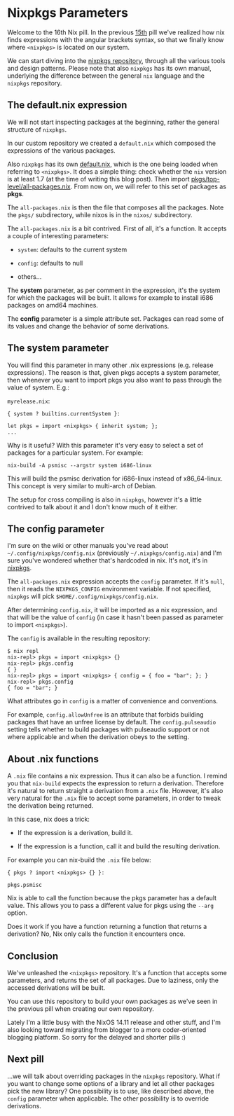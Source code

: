 # Nixpkgs Parameters

Welcome to the 16th Nix pill. In the previous [15th](15-nix-search-paths.md) pill we've realized how nix finds expressions with the angular brackets syntax, so that we finally know where `<nixpkgs>` is located on our system.

We can start diving into the [nixpkgs repository](https://github.com/NixOS/nixpkgs), through all the various tools and design patterns. Please note that also `nixpkgs` has its own manual, underlying the difference between the general `nix` language and the `nixpkgs` repository.

## The default.nix expression

We will not start inspecting packages at the beginning, rather the general structure of `nixpkgs`.

In our custom repository we created a `default.nix` which composed the expressions of the various packages.

Also `nixpkgs` has its own [default.nix](https://github.com/NixOS/nixpkgs/blob/master/default.nix), which is the one being loaded when referring to `<nixpkgs>`. It does a simple thing: check whether the `nix` version is at least 1.7 (at the time of writing this blog post). Then import [pkgs/top-level/all-packages.nix](https://github.com/NixOS/nixpkgs/blob/master/pkgs/top-level/all-packages.nix). From now on, we will refer to this set of packages as **pkgs**.

The `all-packages.nix` is then the file that composes all the packages. Note the `pkgs/` subdirectory, while nixos is in the `nixos/` subdirectory.

The `all-packages.nix` is a bit contrived. First of all, it's a function. It accepts a couple of interesting parameters:

-   `system`: defaults to the current system

-   `config`: defaults to null

-   others\...

The **system** parameter, as per comment in the expression, it's the system for which the packages will be built. It allows for example to install i686 packages on amd64 machines.

The **config** parameter is a simple attribute set. Packages can read some of its values and change the behavior of some derivations.

## The system parameter

You will find this parameter in many other .nix expressions (e.g. release expressions). The reason is that, given pkgs accepts a system parameter, then whenever you want to import pkgs you also want to pass through the value of system. E.g.:

`myrelease.nix`:

    { system ? builtins.currentSystem }:

    let pkgs = import <nixpkgs> { inherit system; };
    ...

Why is it useful? With this parameter it's very easy to select a set of packages for a particular system. For example:

    nix-build -A psmisc --argstr system i686-linux

This will build the psmisc derivation for i686-linux instead of x86_64-linux. This concept is very similar to multi-arch of Debian.

The setup for cross compiling is also in `nixpkgs`, however it's a little contrived to talk about it and I don't know much of it either.

## The config parameter

I'm sure on the wiki or other manuals you've read about `~/.config/nixpkgs/config.nix` (previously `~/.nixpkgs/config.nix`) and I'm sure you've wondered whether that's hardcoded in nix. It's not, it's in [nixpkgs](https://github.com/NixOS/nixpkgs/blob/32c523914fdb8bf9cc7912b1eba023a8daaae2e8/pkgs/top-level/impure.nix#L28).

The `all-packages.nix` expression accepts the `config` parameter. If it's `null`, then it reads the `NIXPKGS_CONFIG` environment variable. If not specified, `nixpkgs` will pick `$HOME/.config/nixpkgs/config.nix`.

After determining `config.nix`, it will be imported as a nix expression, and that will be the value of `config` (in case it hasn't been passed as parameter to import `<nixpkgs>`).

The `config` is available in the resulting repository:

    $ nix repl
    nix-repl> pkgs = import <nixpkgs> {}
    nix-repl> pkgs.config
    { }
    nix-repl> pkgs = import <nixpkgs> { config = { foo = "bar"; }; }
    nix-repl> pkgs.config
    { foo = "bar"; }

What attributes go in `config` is a matter of convenience and conventions.

For example, `config.allowUnfree` is an attribute that forbids building packages that have an unfree license by default. The `config.pulseaudio` setting tells whether to build packages with pulseaudio support or not where applicable and when the derivation obeys to the setting.

## About .nix functions

A `.nix` file contains a nix expression. Thus it can also be a function. I remind you that `nix-build` expects the expression to return a derivation. Therefore it's natural to return straight a derivation from a `.nix` file. However, it's also very natural for the `.nix` file to accept some parameters, in order to tweak the derivation being returned.

In this case, nix does a trick:

-   If the expression is a derivation, build it.

-   If the expression is a function, call it and build the resulting derivation.

For example you can nix-build the `.nix` file below:

    { pkgs ? import <nixpkgs> {} }:

    pkgs.psmisc

Nix is able to call the function because the pkgs parameter has a default value. This allows you to pass a different value for pkgs using the `--arg` option.

Does it work if you have a function returning a function that returns a derivation? No, Nix only calls the function it encounters once.

## Conclusion

We've unleashed the `<nixpkgs>` repository. It's a function that accepts some parameters, and returns the set of all packages. Due to laziness, only the accessed derivations will be built.

You can use this repository to build your own packages as we've seen in the previous pill when creating our own repository.

Lately I'm a little busy with the NixOS 14.11 release and other stuff, and I'm also looking toward migrating from blogger to a more coder-oriented blogging platform. So sorry for the delayed and shorter pills :)

## Next pill

\...we will talk about overriding packages in the `nixpkgs` repository. What if you want to change some options of a library and let all other packages pick the new library? One possibility is to use, like described above, the `config` parameter when applicable. The other possibility is to override derivations.
